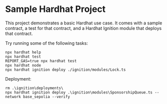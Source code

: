 # Sample Hardhat Project

This project demonstrates a basic Hardhat use case. It comes with a sample contract, a test for that contract, and a Hardhat Ignition module that deploys that contract.

Try running some of the following tasks:

```shell
npx hardhat help
npx hardhat test
REPORT_GAS=true npx hardhat test
npx hardhat node
npx hardhat ignition deploy ./ignition/modules/Lock.ts
```

Deployment:

```shell
rm .\ignition\deployments\
npx hardhat ignition deploy .\ignition\modules\SponsorshipQueue.ts --network base_sepolia --verify
```
